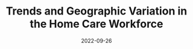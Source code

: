 ---
title: 'Trends and Geographic Variation in the Home Care Workforce'
collection: publications
permalink: /publication/2022-trends-hcw
abstract: ''
date: 2022-09-26
venue: ''
paperurl: ''
submit: 0
citation: 'Kreider, Amanda R., and Rachel M. Werner. 2022. &quot;Trends and Geographic Variation in the Home Care Workforce.&quot; In Preparation. University of Pennsylvania.'
---